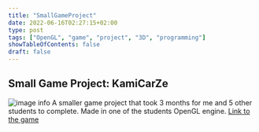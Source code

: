 ```yaml
---
title: "SmallGameProject"
date: 2022-06-16T02:27:15+02:00
type: post
tags: ["OpenGL", "game", "project", "3D", "programming"]
showTableOfContents: false
draft: false
---
```


## Small Game Project: KamiCarZe
![image info](/images/KamiCarZe.png)
A smaller game project that took 3 months for me and 5 other students to complete. Made in one of the students OpenGL engine.
[Link to the game](https://gamejolt.com/games/KamiCarZe/476637)
